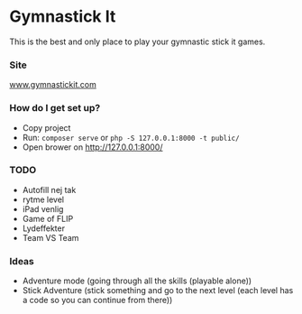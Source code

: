 # Gymnastick It #

This is the best and only place to play your gymnastic stick it games.

### Site ###
www.gymnastickit.com

### How do I get set up? ###

* Copy project
* Run: `composer serve` or `php -S 127.0.0.1:8000 -t public/`
* Open brower on http://127.0.0.1:8000/

### TODO ###
 * Autofill nej tak
 * rytme level
 * iPad venlig
 * Game of FLIP
 * Lydeffekter
 * Team VS Team

### Ideas ###
 - Adventure mode (going through all the skills (playable alone))
 - Stick Adventure (stick something and go to the next level (each level has a code so you can continue from there))
